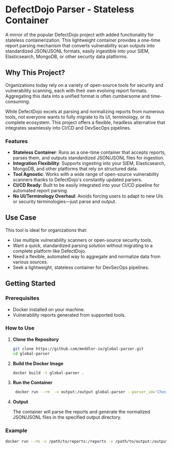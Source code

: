 # **DefectDojo Parser - Stateless Container**

A mirror of the popular DefectDojo project with added functionality for stateless containerization. This lightweight container provides a one-time report parsing mechanism that converts vulnerability scan outputs into standardized JSON/JSONL formats, easily ingestible into your SIEM, Elasticsearch, MongoDB, or other security data platforms.

## **Why This Project?**

Organizations today rely on a variety of open-source tools for security and vulnerability scanning, each with their own evolving report formats. Aggregating this data into a unified format is often cumbersome and time-consuming.

While DefectDojo excels at parsing and normalizing reports from numerous tools, not everyone wants to fully migrate to its UI, terminology, or its complete ecosystem. This project offers a flexible, headless alternative that integrates seamlessly into CI/CD and DevSecOps pipelines.

### **Features**

- **Stateless Container**: Runs as a one-time container that accepts reports, parses them, and outputs standardized JSON/JSONL files for ingestion.
- **Integration Flexibility**: Supports ingesting into your SIEM, Elasticsearch, MongoDB, and other platforms that rely on structured data.
- **Tool Agnostic**: Works with a wide range of open-source vulnerability scanners thanks to DefectDojo's constantly updated parsers.
- **CI/CD Ready**: Built to be easily integrated into your CI/CD pipeline for automated report parsing.
- **No UI/Terminology Overhaul**: Avoids forcing users to adapt to new UIs or security terminologies—just parse and output.

## **Use Case**

This tool is ideal for organizations that:
- Use multiple vulnerability scanners or open-source security tools.
- Want a quick, standardized parsing solution without migrating to a complete platform like DefectDojo.
- Need a flexible, automated way to aggregate and normalize data from various sources.
- Seek a lightweight, stateless container for DevSecOps pipelines.

## **Getting Started**

### **Prerequisites**

- Docker installed on your machine.
- Vulnerability reports generated from supported tools.

### **How to Use**

1. **Clone the Repository**

    ```bash
    git clone https://github.com/meddler-io/global-parser.git
    cd global-parser
    ```

2. **Build the Docker Image**

    ```bash
    docker build -t global-parser .
    ```

3. **Run the Container**

    ```bash
     docker run --rm  -v output:/output global-parser --parser_id='Checkmarx Scan' --report_file='/reports/sample_checkmarx_report.xml' --result_file='/output/formatted.jsonl'
    ```


4. **Output**

    The container will parse the reports and generate the normalized JSON/JSONL files in the specified output directory.

### **Example**

```bash
docker run --rm -v /path/to/reports:/reports -v /path/to/output:/output global-parser --parser_id=='Checkmarx Scan' --report_file='/reports/sample_checkmarx_report.xml' --result_file='/output/formatted.jsonl'
```

